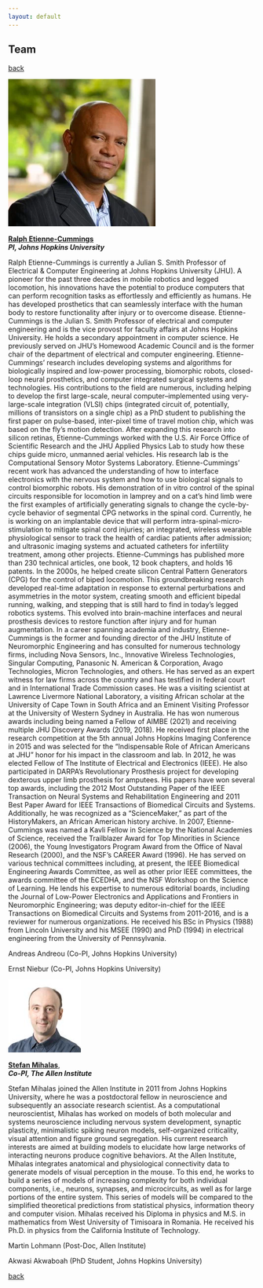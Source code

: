 ```yaml
---
layout: default
---
```


## Team

[back](./)

![Ralph Etienne-Cummings](/assets/img/etienne-cummings-ralph-300x300.png)

**[Ralph Etienne-Cummings](https://engineering.jhu.edu/faculty/ralph-etienne-cummings/)** <br>
***PI, Johns Hopkins University***

Ralph Etienne-Cummings is currently a Julian S. Smith Professor of Electrical & Computer Engineering at Johns Hopkins University (JHU). A pioneer for the past three decades in mobile robotics and legged locomotion, his innovations have the potential to produce computers that can perform recognition tasks as effortlessly and efficiently as humans. He has developed prosthetics that can seamlessly interface with the human body to restore functionality after injury or to overcome disease. Etienne-Cummings is the Julian S. Smith Professor of electrical and computer engineering and is the vice provost for faculty affairs at Johns Hopkins University. He holds a secondary appointment in computer science. He previously served on JHU’s Homewood Academic Council and is the former chair of the department of electrical and computer engineering.
Etienne-Cummings’ research includes developing systems and algorithms for biologically inspired and low-power processing, biomorphic robots, closed-loop neural prosthetics, and computer integrated surgical systems and technologies. His contributions to the field are numerous, including helping to develop the first large-scale, neural computer–implemented using very-large-scale integration (VLSI) chips (integrated circuit of, potentially, millions of transistors on a single chip) as a PhD student to publishing the first paper on pulse-based, inter-pixel time of travel motion chip, which was based on the fly’s motion detection. After expanding this research into silicon retinas, Etienne-Cummings worked with the U.S. Air Force Office of Scientific Research and the JHU Applied Physics Lab to study how these chips guide micro, unmanned aerial vehicles. His research lab is the Computational Sensory Motor Systems Laboratory.
Etienne-Cummings’ recent work has advanced the understanding of how to interface electronics with the nervous system and how to use biological signals to control biomorphic robots. His demonstration of in vitro control of the spinal circuits responsible for locomotion in lamprey and on a cat’s hind limb were the first examples of artificially generating signals to change the cycle-by-cycle behavior of segmental CPG networks in the spinal cord. Currently, he is working on an implantable device that will perform intra-spinal-micro-stimulation to mitigate spinal cord injuries; an integrated, wireless wearable physiological sensor to track the health of cardiac patients after admission; and ultrasonic imaging systems and actuated catheters for infertility treatment, among other projects.
Etienne-Cummings has published more than 230 technical articles, one book, 12 book chapters, and holds 16 patents. In the 2000s, he helped create silicon Central Pattern Generators (CPG) for the control of biped locomotion. This groundbreaking research developed real-time adaptation in response to external perturbations and asymmetries in the motor system, creating smooth and efficient bipedal running, walking, and stepping that is still hard to find in today’s legged robotics systems. This evolved into brain-machine interfaces and neural prosthesis devices to restore function after injury and for human augmentation.
In a career spanning academia and industry, Etienne-Cummings is the former and founding director of the JHU Institute of Neuromorphic Engineering and has consulted for numerous technology firms, including Nova Sensors, Inc., Innovative Wireless Technologies, Singular Computing, Panasonic N. American & Corporation, Avago Technologies, Micron Technologies, and others. He has served as an expert witness for law firms across the country and has testified in federal court and in International Trade Commission cases. He was a visiting scientist at Lawrence Livermore National Laboratory, a visiting African scholar at the University of Cape Town in South Africa and an Eminent Visiting Professor at the University of Western Sydney in Australia.
He has won numerous awards including being named a Fellow of AIMBE (2021) and receiving multiple JHU Discovery Awards (2019, 2018). He received first place in the research competition at the 5th annual Johns Hopkins Imaging Conference in 2015 and was selected for the “Indispensable Role of African Americans at JHU” honor for his impact in the classroom and lab. In 2012, he was elected Fellow of The Institute of Electrical and Electronics (IEEE). He also participated in DARPA’s Revolutionary Prosthesis project for developing dexterous upper limb prosthesis for amputees. His papers have won several top awards, including the 2012 Most Outstanding Paper of the IEEE Transaction on Neural Systems and Rehabilitation Engineering and 2011 Best Paper Award for IEEE Transactions of Biomedical Circuits and Systems. Additionally, he was recognized as a “ScienceMaker,” as part of the HistoryMakers, an African American history archive. In 2007, Etienne-Cummings was named a Kavli Fellow in Science by the National Academies of Science, received the Trailblazer Award for Top Minorities in Science (2006), the Young Investigators Program Award from the Office of Naval Research (2000), and the NSF’s CAREER Award (1996).
He has served on various technical committees including, at present, the IEEE Biomedical Engineering Awards Committee, as well as other prior IEEE committees, the awards committee of the ECEDHA, and the NSF Workshop on the Science of Learning. He lends his expertise to numerous editorial boards, including the Journal of Low-Power Electronics and Applications and Frontiers in Neuromorphic Engineering; was deputy editor-in-chief for the IEEE Transactions on Biomedical Circuits and Systems from 2011-2016, and is a reviewer for numerous organizations.
He received his BSc in Physics (1988) from Lincoln University and his MSEE (1990) and PhD (1994) in electrical engineering from the University of Pennsylvania.


Andreas Andreou (Co-PI, Johns Hopkins University)

Ernst Niebur (Co-PI, Johns Hopkins University)

![Stefan Mihalas](/assets/img/stefan_mihalas_148x148.png)

**[Stefan Mihalas](https://alleninstitute.org/what-we-do/brain-science/about/team/staff-profiles/stefan-mihalas/)**, <br>
***Co-PI, The Allen Institute***

Stefan Mihalas joined the Allen Institute in 2011 from Johns Hopkins University, where he was a postdoctoral fellow in neuroscience and subsequently an associate research scientist. As a computational neuroscientist, Mihalas has worked on models of both molecular and systems neuroscience including nervous system development, synaptic plasticity, minimalistic spiking neuron models, self-organized criticality, visual attention and figure ground segregation. His current research interests are aimed at building models to elucidate how large networks of interacting neurons produce cognitive behaviors. At the Allen Institute, Mihalas integrates anatomical and physiological connectivity data to generate models of visual perception in the mouse. To this end, he works to build a series of models of increasing complexity for both individual components, i.e., neurons, synapses, and microcircuits, as well as for large portions of the entire system. This series of models will be compared to the simplified theoretical predictions from statistical physics, information theory and computer vision. Mihalas received his Diploma in physics and M.S. in mathematics from West University of Timisoara in Romania. He received his Ph.D. in physics from the California Institute of Technology.

Martin Lohmann (Post-Doc, Allen Institute)

Akwasi Akwaboah (PhD Student, Johns Hopkins University)


[back](./)
